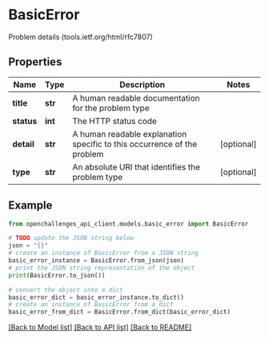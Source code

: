 # BasicError

Problem details (tools.ietf.org/html/rfc7807)

## Properties

| Name       | Type    | Description                                                             | Notes      |
| ---------- | ------- | ----------------------------------------------------------------------- | ---------- |
| **title**  | **str** | A human readable documentation for the problem type                     |
| **status** | **int** | The HTTP status code                                                    |
| **detail** | **str** | A human readable explanation specific to this occurrence of the problem | [optional] |
| **type**   | **str** | An absolute URI that identifies the problem type                        | [optional] |

## Example

```python
from openchallenges_api_client.models.basic_error import BasicError

# TODO update the JSON string below
json = "{}"
# create an instance of BasicError from a JSON string
basic_error_instance = BasicError.from_json(json)
# print the JSON string representation of the object
print(BasicError.to_json())

# convert the object into a dict
basic_error_dict = basic_error_instance.to_dict()
# create an instance of BasicError from a dict
basic_error_from_dict = BasicError.from_dict(basic_error_dict)
```

[[Back to Model list]](../README.md#documentation-for-models) [[Back to API list]](../README.md#documentation-for-api-endpoints) [[Back to README]](../README.md)
